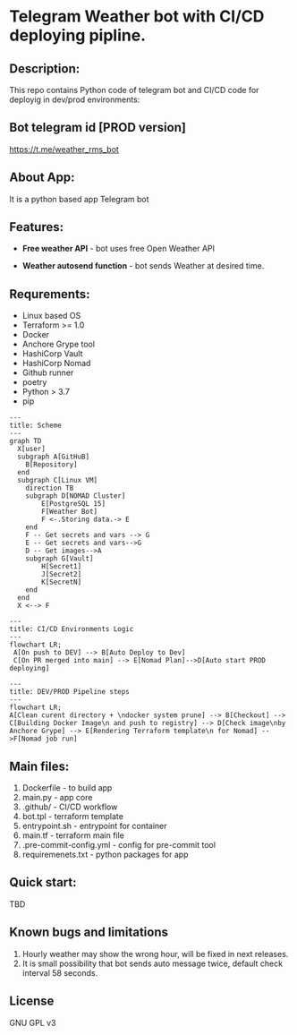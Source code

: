 # Telegram Weather bot with CI/CD deploying pipline.

## Description:
This repo contains Python code of telegram bot and CI/CD code for deployig in dev/prod environments:

## Bot telegram id [PROD version]

https://t.me/weather_rms_bot


## About App:
It is a python based app Telegram bot

## Features:

- **Free weather API** - bot uses free Open Weather API

- **Weather autosend function** - bot sends  Weather at desired time.




## Requrements:
  - Linux based OS
  - Terraform >= 1.0
  - Docker
  - Anchore Grype tool
  - HashiCorp Vault
  - HashiCorp Nomad
  - Github runner
  - poetry
  - Python > 3.7
  - pip


```mermaid
---
title: Scheme
---
graph TD
  X[user]
  subgraph A[GitHuB]
    B[Repository]
  end
  subgraph C[Linux VM]
    direction TB
    subgraph D[NOMAD Cluster]
        E[PostgreSQL 15]
        F[Weather Bot]
        F <-.Storing data.-> E
    end
    F -- Get secrets and vars --> G
    E -- Get secrets and vars-->G
    D -- Get images-->A
    subgraph G[Vault]
        H[Secret1]
        J[Secret2]
        K[SecretN]
    end
  end
  X <--> F
```

```mermaid
---
title: CI/CD Environments Logic
---
flowchart LR;
 A[On push to DEV] --> B[Auto Deploy to Dev]
 C[On PR merged into main] --> E[Nomad Plan]-->D[Auto start PROD deploying]
```


```mermaid
---
title: DEV/PROD Pipeline steps
---
flowchart LR;
A[Clean curent directory + \ndocker system prune] --> B[Checkout] --> C[Building Docker Image\n and push to registry] --> D[Check image\nby Anchore Grype] --> E[Rendering Terraform template\n for Nomad] -->F[Nomad job run]

```


## Main files:
1. Dockerfile - to build app
2. main.py - app core
3. .github/ - CI/CD workflow
4. bot.tpl - terraform template
5. entrypoint.sh - entrypoint for container
6. main.tf - terraform main file
7. .pre-commit-config.yml - config for pre-commit tool
8. requiremenets.txt - python packages for app

## Quick start:
TBD


## Known bugs and limitations
1. Hourly weather may show the wrong hour, will be fixed in next releases.
2. It is small possibility that bot sends auto message twice, default check interval 58 seconds.


## License
GNU GPL v3
